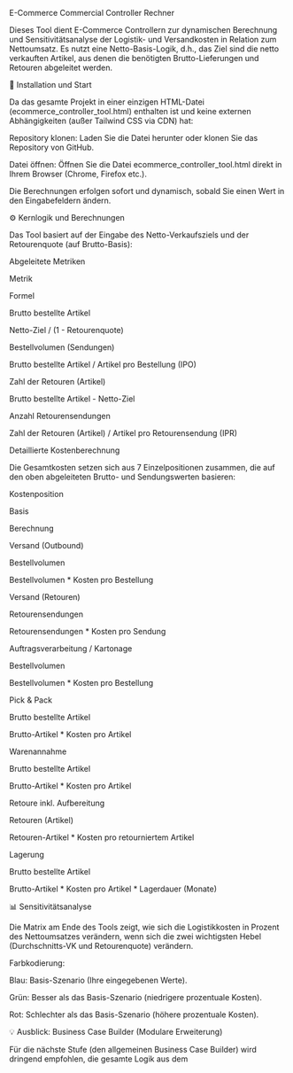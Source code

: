 E-Commerce Commercial Controller Rechner

Dieses Tool dient E-Commerce Controllern zur dynamischen Berechnung und Sensitivitätsanalyse der Logistik- und Versandkosten in Relation zum Nettoumsatz. Es nutzt eine Netto-Basis-Logik, d.h., das Ziel sind die netto verkauften Artikel, aus denen die benötigten Brutto-Lieferungen und Retouren abgeleitet werden.

🚀 Installation und Start

Da das gesamte Projekt in einer einzigen HTML-Datei (ecommerce_controller_tool.html) enthalten ist und keine externen Abhängigkeiten (außer Tailwind CSS via CDN) hat:

Repository klonen: Laden Sie die Datei herunter oder klonen Sie das Repository von GitHub.

Datei öffnen: Öffnen Sie die Datei ecommerce_controller_tool.html direkt in Ihrem Browser (Chrome, Firefox etc.).

Die Berechnungen erfolgen sofort und dynamisch, sobald Sie einen Wert in den Eingabefeldern ändern.

⚙️ Kernlogik und Berechnungen

Das Tool basiert auf der Eingabe des Netto-Verkaufsziels und der Retourenquote (auf Brutto-Basis):

Abgeleitete Metriken

Metrik

Formel

Brutto bestellte Artikel

Netto-Ziel / (1 - Retourenquote)

Bestellvolumen (Sendungen)

Brutto bestellte Artikel / Artikel pro Bestellung (IPO)

Zahl der Retouren (Artikel)

Brutto bestellte Artikel - Netto-Ziel

Anzahl Retourensendungen

Zahl der Retouren (Artikel) / Artikel pro Retourensendung (IPR)

Detaillierte Kostenberechnung

Die Gesamtkosten setzen sich aus 7 Einzelpositionen zusammen, die auf den oben abgeleiteten Brutto- und Sendungswerten basieren:

Kostenposition

Basis

Berechnung

Versand (Outbound)

Bestellvolumen

Bestellvolumen * Kosten pro Bestellung

Versand (Retouren)

Retourensendungen

Retourensendungen * Kosten pro Sendung

Auftragsverarbeitung / Kartonage

Bestellvolumen

Bestellvolumen * Kosten pro Bestellung

Pick & Pack

Brutto bestellte Artikel

Brutto-Artikel * Kosten pro Artikel

Warenannahme

Brutto bestellte Artikel

Brutto-Artikel * Kosten pro Artikel

Retoure inkl. Aufbereitung

Retouren (Artikel)

Retouren-Artikel * Kosten pro retourniertem Artikel

Lagerung

Brutto bestellte Artikel

Brutto-Artikel * Kosten pro Artikel * Lagerdauer (Monate)

📊 Sensitivitätsanalyse

Die Matrix am Ende des Tools zeigt, wie sich die Logistikkosten in Prozent des Nettoumsatzes verändern, wenn sich die zwei wichtigsten Hebel (Durchschnitts-VK und Retourenquote) verändern.

Farbkodierung:

Blau: Basis-Szenario (Ihre eingegebenen Werte).

Grün: Besser als das Basis-Szenario (niedrigere prozentuale Kosten).

Rot: Schlechter als das Basis-Szenario (höhere prozentuale Kosten).

💡 Ausblick: Business Case Builder (Modulare Erweiterung)

Für die nächste Stufe (den allgemeinen Business Case Builder) wird dringend empfohlen, die gesamte Logik aus dem <script>-Block in eine separate Datei (calculator.js) auszulagern, um die Funktion getLogisticsCostPercent() einfacher in andere Berechnungen einzubinden (z.B. in einen Gesamt-Deckungsbeitrag-Rechner).